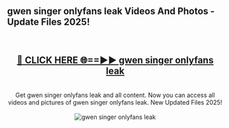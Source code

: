 <h2>gwen singer onlyfans leak Videos And Photos - Update Files 2025!</h2>
<br>
<div align="center">
<h2><a href="https://linkcuts.com/hfmhzwbr" rel="nofollow">🔴 CLICK HERE 🌐==►► gwen singer onlyfans leak</a></h2>
<br>
Get gwen singer onlyfans leak and all content. Now you can access all videos and pictures of gwen singer onlyfans leak. New Updated Files 2025!
<br>
<br>
<a href="https://linkcuts.com/hfmhzwbr" rel="nofollow" data-target="animated-image.originalLink"><img src="https://i.ibb.co.com/WyWwxjT/player-gif2.gif" alt="gwen singer onlyfans leak" style="max-width: 100%; display: inline-block;" data-target="animated-image.originalImage"></a>
</div>
<br>